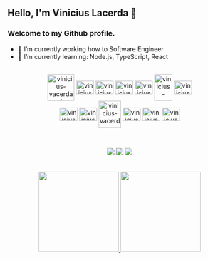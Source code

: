## Hello, I'm Vinicius Lacerda 👋
### Welcome to my Github profile.

- 🔭 I’m currently working how to Software Engineer
- 🌱 I’m currently learning: Node.js, TypeScript, React
  
<div style="display: inline_block" align="center"><br>
<img align="center" loading="lazy" alt="vinicius-vacerda-php" src="https://cdn.jsdelivr.net/gh/devicons/devicon/icons/php/php-original.svg" width="60" height="60"/>     
<img align="center" loading="lazy" alt="vinicius-vacerda-html5" src="https://cdn.jsdelivr.net/gh/devicons/devicon/icons/html5/html5-original.svg" width="40"  height="30" />    
<img align="center" loading="lazy" alt="vinicius-vacerda-css3" src="https://cdn.jsdelivr.net/gh/devicons/devicon/icons/css3/css3-original.svg" width="40"  height="30"  />
<img align="center" loading="lazy" alt="vinicius-vacerda-laravel" src="https://cdn.jsdelivr.net/gh/devicons/devicon/icons/laravel/laravel-plain.svg" width="40"  height="30"/>
<img align="center" loading="lazy" alt="vinicius-vacerda-vuejs" src="https://cdn.jsdelivr.net/gh/devicons/devicon/icons/vuejs/vuejs-original.svg"  width="40"  height="30"/>
<img align="center" loading="lazy" alt="vinicius-vacerda-zend" src="https://cdn.jsdelivr.net/gh/devicons/devicon/icons/zend/zend-plain.svg" width="40" height="60"/>
<img align="center" loading="lazy" alt="vinicius-vacerda-symfony" src="https://cdn.jsdelivr.net/gh/devicons/devicon/icons/symfony/symfony-original.svg" width="40"  height="30"/><br>
<img align="center" loading="lazy" alt="vinicius-vacerda-javascript" src="https://cdn.jsdelivr.net/gh/devicons/devicon/icons/javascript/javascript-plain.svg" width="40"  height="30"  />
<img align="center" loading="lazy" alt="vinicius-vacerda-typescript" src="https://cdn.jsdelivr.net/gh/devicons/devicon/icons/typescript/typescript-plain.svg" width="40" height="30"/>  
<img align="center" loading="lazy" alt="vinicius-vacerda-nodejs" src="https://cdn.jsdelivr.net/gh/devicons/devicon/icons/nodejs/nodejs-original-wordmark.svg" width="50" height="60"/>    
<img align="center" loading="lazy" alt="vinicius-vacerda-react" src="https://cdn.jsdelivr.net/gh/devicons/devicon/icons/react/react-original.svg" width="40"  height="30" />
<img align="center" loading="lazy" alt="vinicius-vacerda-git" src="https://cdn.jsdelivr.net/gh/devicons/devicon/icons/git/git-original.svg" width="40" height="30"/>
<img align="center" loading="lazy" alt="vinicius-vacerda-linux" src="https://cdn.jsdelivr.net/gh/devicons/devicon/icons/linux/linux-original.svg" width="40" height="30"/>
</div>     

##
<br>
<div align="center"> 
  <a href="https://instagram.com/lacerdavinicius__" target="_blank"><img src="https://img.shields.io/badge/-Instagram-%23E4405F?style=for-the-badge&logo=instagram&logoColor=white" target="_blank"></a>
  <a href="https://www.linkedin.com/in/viniciusdevlacerda" target="_blank"><img src="https://img.shields.io/badge/-LinkedIn-%230077B5?style=for-the-badge&logo=linkedin&logoColor=white" target="_blank"></a> 
  <a href = "mailto:vinicius.devlacerda@gmail.com"><img src="https://img.shields.io/badge/-Gmail-%23333?style=for-the-badge&logo=gmail&logoColor=white" target="_blank"></a>
</div>
<br><br>
<div  align="center">
<a href="https://github.com/viniciusdevlacerda">
<img loading="lazy" height="180em" src="https://github-readme-stats.vercel.app/api/top-langs/?username=viniciusdevlacerda&layout=compact&langs_count=7&theme=dracula"/>
<img loading="lazy" height="180em" src="https://github-readme-stats.vercel.app/api?username=viniciusdevlacerda&show_icons=true&theme=dracula&include_all_commits=true&count_private=true"/>
</div>
